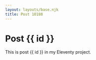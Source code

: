 ```yaml
---
layout: layouts/base.njk
title: Post 10188
---
```


# Post {{ id }}

This is post {{ id }} in my Eleventy project.
